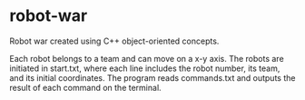 # robot-war
 Robot war created using C++ object-oriented concepts.
 
 Each robot belongs to a team and can move on a x-y axis. 
 The robots are initiated in start.txt, where each line includes the robot number, its team, and its initial coordinates.
 The program reads commands.txt and outputs the result of each command on the terminal.
